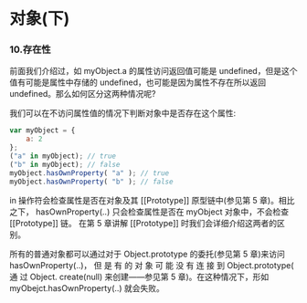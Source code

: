 # 对象(下)

### 10.存在性

前面我们介绍过，如 myObject.a 的属性访问返回值可能是 undefined，但是这个值有可能是属性中存储的 undefined，也可能是因为属性不存在所以返回 undefined。那么如何区分这两种情况呢?

我们可以在不访问属性值的情况下判断对象中是否存在这个属性:

```js
var myObject = {
    a: 2
};
("a" in myObject); // true
("b" in myObject); // false
myObject.hasOwnProperty( "a" ); // true
myObject.hasOwnProperty( "b" ); // false
```
in 操作符会检查属性是否在对象及其 [[Prototype]] 原型链中(参见第 5 章)。相比之下， hasOwnProperty(..) 只会检查属性是否在 myObject 对象中，不会检查 [[Prototype]] 链。 在第 5 章讲解 [[Prototype]] 时我们会详细介绍这两者的区别。

所有的普通对象都可以通过对于 Object.prototype 的委托(参见第 5 章)来访问 hasOwnProperty(..)， 但 是 有 的 对 象 可 能 没 有 连 接 到 Object.prototype( 通 过 Object. create(null) 来创建——参见第 5 章)。在这种情况下，形如 myObejct.hasOwnProperty(..) 就会失败。









